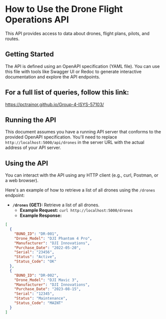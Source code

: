 # How to Use the Drone Flight Operations API

This API provides access to data about drones, flight plans, pilots, and routes.

## Getting Started

The API is defined using an OpenAPI specification (YAML file). You can use this file with tools like Swagger UI or Redoc to generate interactive documentation and explore the API endpoints.

## For a full list of queries, follow this link:

https://pctrainor.github.io/Group-4-ISYS-57103/

## Running the API

This document assumes you have a running API server that conforms to the provided OpenAPI specification. You'll need to replace `http://localhost:5000/api/drones` in the server URL with the actual address of your API server.

## Using the API

You can interact with the API using any HTTP client (e.g., curl, Postman, or a web browser).

Here's an example of how to retrieve a list of all drones using the `/drones` endpoint:

- **`/drones` (GET):** Retrieve a list of all drones.
  - **Example Request:** `curl http://localhost:5000/drones`
  - **Example Response:**

```json
[
  {
    "BUNO_ID": "DR-001",
    "Drone_Model": "DJI Phantom 4 Pro",
    "Manufacturer": "DJI Innovations",
    "Purchase_Date": "2022-05-20",
    "Serial": "23456",
    "Status": "Active",
    "Status_Code": "OK"
  },
  {
    "BUNO_ID": "DR-002",
    "Drone_Model": "DJI Mavic 3",
    "Manufacturer": "DJI Innovations",
    "Purchase_Date": "2023-08-15",
    "Serial": "12345",
    "Status": "Maintenance",
    "Status_Code": "MAINT"
  }
]
```
